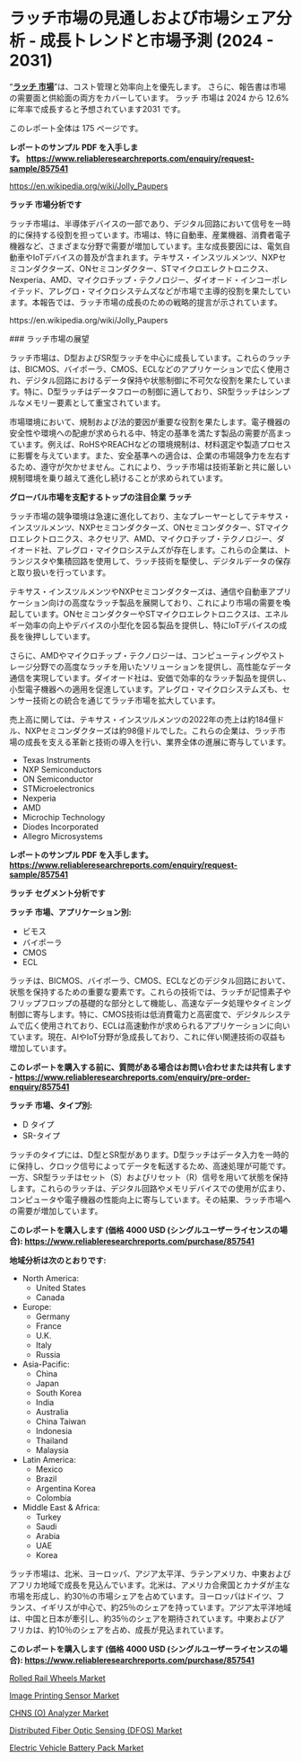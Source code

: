 <p><h1>ラッチ市場の見通しおよび市場シェア分析 - 成長トレンドと市場予測 (2024 - 2031)</h1></p><p>&ldquo;<strong><a href="https://www.reliableresearchreports.com/latches-r857541?utm_campaign=110&utm_medium=9&utm_source=Github&utm_content=ia&utm_term=02112024&utm_id=latches">ラッチ 市場</a></strong>&rdquo;は、コスト管理と効率向上を優先します。 さらに、報告書は市場の需要面と供給面の両方をカバーしています。 ラッチ 市場は 2024 から 12.6% に年率で成長すると予想されています2031 です。</p>
<p>このレポート全体は 175 ページです。</p>
<p><strong>レポートのサンプル PDF を入手します。&nbsp;<a href="https://www.reliableresearchreports.com/enquiry/request-sample/857541?utm_campaign=110&utm_medium=9&utm_source=Github&utm_content=ia&utm_term=02112024&utm_id=latches">https://www.reliableresearchreports.com/enquiry/request-sample/857541</a></strong></p>
<p><a href="https://en.wikipedia.org/wiki/Jolly_Paupers?utm_campaign=110&utm_medium=9&utm_source=Github&utm_content=ia&utm_term=02112024&utm_id=latches">https://en.wikipedia.org/wiki/Jolly_Paupers</a></p>
<p><strong>ラッチ 市場分析です</strong></p>
<p><p>ラッチ市場は、半導体デバイスの一部であり、デジタル回路において信号を一時的に保持する役割を担っています。市場は、特に自動車、産業機器、消費者電子機器など、さまざまな分野で需要が増加しています。主な成長要因には、電気自動車やIoTデバイスの普及が含まれます。テキサス・インスツルメンツ、NXPセミコンダクターズ、ONセミコンダクター、STマイクロエレクトロニクス、Nexperia、AMD、マイクロチップ・テクノロジー、ダイオード・インコーポレイテッド、アレグロ・マイクロシステムズなどが市場で主導的役割を果たしています。本報告では、ラッチ市場の成長のための戦略的提言が示されています。</p></p>
<p>https://en.wikipedia.org/wiki/Jolly_Paupers</p>
<p><p>### ラッチ市場の展望</p><p>ラッチ市場は、D型およびSR型ラッチを中心に成長しています。これらのラッチは、BICMOS、バイポーラ、CMOS、ECLなどのアプリケーションで広く使用され、デジタル回路におけるデータ保持や状態制御に不可欠な役割を果たしています。特に、D型ラッチはデータフローの制御に適しており、SR型ラッチはシンプルなメモリー要素として重宝されています。</p><p>市場環境において、規制および法的要因が重要な役割を果たします。電子機器の安全性や環境への配慮が求められる中、特定の基準を満たす製品の需要が高まっています。例えば、RoHSやREACHなどの環境規制は、材料選定や製造プロセスに影響を与えています。また、安全基準への適合は、企業の市場競争力を左右するため、遵守が欠かせません。これにより、ラッチ市場は技術革新と共に厳しい規制環境を乗り越えて進化し続けることが求められています。</p></p>
<p><strong>グローバル市場を支配するトップの注目企業 ラッチ</strong></p>
<p><p>ラッチ市場の競争環境は急速に進化しており、主なプレーヤーとしてテキサス・インスツルメンツ、NXPセミコンダクターズ、ONセミコンダクター、STマイクロエレクトロニクス、ネクセリア、AMD、マイクロチップ・テクノロジー、ダイオード社、アレグロ・マイクロシステムズが存在します。これらの企業は、トランジスタや集積回路を使用して、ラッチ技術を駆使し、デジタルデータの保存と取り扱いを行っています。</p><p>テキサス・インスツルメンツやNXPセミコンダクターズは、通信や自動車アプリケーション向けの高度なラッチ製品を展開しており、これにより市場の需要を喚起しています。ONセミコンダクターやSTマイクロエレクトロニクスは、エネルギー効率の向上やデバイスの小型化を図る製品を提供し、特にIoTデバイスの成長を後押ししています。</p><p>さらに、AMDやマイクロチップ・テクノロジーは、コンピューティングやストレージ分野での高度なラッチを用いたソリューションを提供し、高性能なデータ通信を実現しています。ダイオード社は、安価で効率的なラッチ製品を提供し、小型電子機器への適用を促進しています。アレグロ・マイクロシステムズも、センサー技術との統合を通じてラッチ市場を拡大しています。</p><p>売上高に関しては、テキサス・インスツルメンツの2022年の売上は約184億ドル、NXPセミコンダクターズは約98億ドルでした。これらの企業は、ラッチ市場の成長を支える革新と技術の導入を行い、業界全体の進展に寄与しています。</p></p>
<p><ul><li>Texas Instruments</li><li>NXP Semiconductors</li><li>ON Semiconductor</li><li>STMicroelectronics</li><li>Nexperia</li><li>AMD</li><li>Microchip Technology</li><li>Diodes Incorporated</li><li>Allegro Microsystems</li></ul></p>
<p><strong>レポートのサンプル PDF を入手します。 <a href="https://www.reliableresearchreports.com/enquiry/request-sample/857541?utm_campaign=110&utm_medium=9&utm_source=Github&utm_content=ia&utm_term=02112024&utm_id=latches">https://www.reliableresearchreports.com/enquiry/request-sample/857541</a></strong></p>
<p><strong>ラッチ セグメント分析です</strong></p>
<p><strong>ラッチ 市場、アプリケーション別:</strong></p>
<p><ul><li>ビモス</li><li>バイポーラ</li><li>CMOS</li><li>ECL</li></ul></p>
<p><p>ラッチは、BICMOS、バイポーラ、CMOS、ECLなどのデジタル回路において、状態を保持するための重要な要素です。これらの技術では、ラッチが記憶素子やフリップフロップの基礎的な部分として機能し、高速なデータ処理やタイミング制御に寄与します。特に、CMOS技術は低消費電力と高密度で、デジタルシステムで広く使用されており、ECLは高速動作が求められるアプリケーションに向いています。現在、AIやIoT分野が急成長しており、これに伴い関連技術の収益も増加しています。</p></p>
<p><strong>このレポートを購入する前に、質問がある場合はお問い合わせまたは共有します - <a href="https://www.reliableresearchreports.com/enquiry/pre-order-enquiry/857541?utm_campaign=110&utm_medium=9&utm_source=Github&utm_content=ia&utm_term=02112024&utm_id=latches">https://www.reliableresearchreports.com/enquiry/pre-order-enquiry/857541</a></strong></p>
<p><strong>ラッチ 市場、タイプ別:</strong></p>
<p><ul><li>D タイプ</li><li>SR-タイプ</li></ul></p>
<p><p>ラッチのタイプには、D型とSR型があります。D型ラッチはデータ入力を一時的に保持し、クロック信号によってデータを転送するため、高速処理が可能です。一方、SR型ラッチはセット（S）およびリセット（R）信号を用いて状態を保持します。これらのラッチは、デジタル回路やメモリデバイスでの使用が広まり、コンピュータや電子機器の性能向上に寄与しています。その結果、ラッチ市場への需要が増加しています。</p></p>
<p><strong>このレポートを購入します (価格 4000 USD (シングルユーザーライセンスの場合): <a href="https://www.reliableresearchreports.com/purchase/857541?utm_campaign=110&utm_medium=9&utm_source=Github&utm_content=ia&utm_term=02112024&utm_id=latches">https://www.reliableresearchreports.com/purchase/857541</a></strong></p>
<p><strong>地域分析は次のとおりです:</strong></p>
<p><ul>
    <li>
        North America:
        <ul>
            <li>United States</li>
            <li>Canada</li>
        </ul>
    </li>
    <li>
        Europe:
        <ul>
            <li>Germany</li>
            <li>France</li>
            <li>U.K.</li>
            <li>Italy</li>
            <li>Russia</li>
        </ul>
    </li>
    <li>
        Asia-Pacific:
        <ul>
            <li>China</li>
            <li>Japan</li>
            <li>South Korea</li>
            <li>India</li>
            <li>Australia</li>
            <li>China Taiwan</li>
            <li>Indonesia</li>
            <li>Thailand</li>
            <li>Malaysia</li>
        </ul>
    </li>
    <li>
        Latin America:
        <ul>
            <li>Mexico</li>
            <li>Brazil</li>
            <li>Argentina Korea</li>
            <li>Colombia</li>
        </ul>
    </li>
    <li>
        Middle East & Africa:
        <ul>
            <li>Turkey</li>
            <li>Saudi</li>
            <li>Arabia</li>
            <li>UAE</li>
            <li>Korea</li>
        </ul>
    </li>
    </ul></p>
<p><p>ラッチ市場は、北米、ヨーロッパ、アジア太平洋、ラテンアメリカ、中東およびアフリカ地域で成長を見込んでいます。北米は、アメリカ合衆国とカナダが主な市場を形成し、約30％の市場シェアを占めています。ヨーロッパはドイツ、フランス、イギリスが中心で、約25％のシェアを持っています。アジア太平洋地域は、中国と日本が牽引し、約35％のシェアを期待されています。中東およびアフリカは、約10％のシェアを占め、成長が見込まれています。</p></p>
<p><strong>このレポートを購入します (価格 4000 USD (シングルユーザーライセンスの場合): <a href="https://www.reliableresearchreports.com/purchase/857541?utm_campaign=110&utm_medium=9&utm_source=Github&utm_content=ia&utm_term=02112024&utm_id=latches">https://www.reliableresearchreports.com/purchase/857541</a></strong></p>
<p><p><a href="https://www.linkedin.com/pulse/exploring-rolled-rail-wheels-market-dynamics-global-trends-future-0nvof?utm_campaign=110&utm_medium=9&utm_source=Github&utm_content=ia&utm_term=02112024&utm_id=latches">Rolled Rail Wheels Market</a></p><p><a href="https://www.linkedin.com/pulse/image-printing-sensor-market-global-regional-analysis-2024--oniif?utm_campaign=110&utm_medium=9&utm_source=Github&utm_content=ia&utm_term=02112024&utm_id=latches">Image Printing Sensor Market</a></p><p><a href="https://issuu.com/reportprime-2/docs/chns-o-analyzer-market-size-2030.pp_58c8a33e715207?utm_campaign=110&utm_medium=9&utm_source=Github&utm_content=ia&utm_term=02112024&utm_id=latches">CHNS (O) Analyzer Market</a></p><p><a href="https://issuu.com/reportprime-2/docs/distributed-fiber-optic-sensing-dfo_b759183d0f8d60?utm_campaign=110&utm_medium=9&utm_source=Github&utm_content=ia&utm_term=02112024&utm_id=latches">Distributed Fiber Optic Sensing (DFOS) Market</a></p><p><a href="https://github.com/alesiasc0na/Market-Research-Report-List-1/blob/main/electric-vehicle-battery-pack-market.md?utm_campaign=110&utm_medium=9&utm_source=Github&utm_content=ia&utm_term=02112024&utm_id=latches">Electric Vehicle Battery Pack Market</a></p></p>